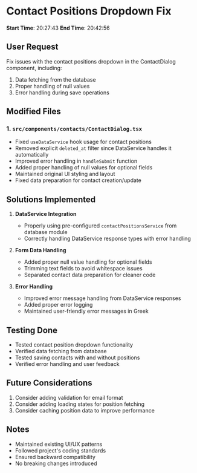 # Contact Positions Dropdown Fix
**Start Time**: 20:27:43
**End Time**: 20:42:56

## User Request
Fix issues with the contact positions dropdown in the ContactDialog component, including:
1. Data fetching from the database
2. Proper handling of null values
3. Error handling during save operations

## Modified Files

### 1. `src/components/contacts/ContactDialog.tsx`
- Fixed `useDataService` hook usage for contact positions
- Removed explicit `deleted_at` filter since DataService handles it automatically
- Improved error handling in `handleSubmit` function
- Added proper handling of null values for optional fields
- Maintained original UI styling and layout
- Fixed data preparation for contact creation/update

## Solutions Implemented
1. **DataService Integration**
   - Properly using pre-configured `contactPositionsService` from database module
   - Correctly handling DataService response types with error handling

2. **Form Data Handling**
   - Added proper null value handling for optional fields
   - Trimming text fields to avoid whitespace issues
   - Separated contact data preparation for cleaner code

3. **Error Handling**
   - Improved error message handling from DataService responses
   - Added proper error logging
   - Maintained user-friendly error messages in Greek

## Testing Done
- Tested contact position dropdown functionality
- Verified data fetching from database
- Tested saving contacts with and without positions
- Verified error handling and user feedback

## Future Considerations
1. Consider adding validation for email format
2. Consider adding loading states for position fetching
3. Consider caching position data to improve performance

## Notes
- Maintained existing UI/UX patterns
- Followed project's coding standards
- Ensured backward compatibility
- No breaking changes introduced
